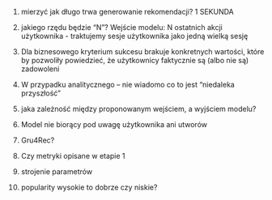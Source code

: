 1. mierzyć jak długo trwa generowanie rekomendacji?
1 SEKUNDA

2. jakiego rzędu będzie “N”?
Wejście modelu: N ostatnich akcji użytkownika - traktujemy sesje użytkownika jako jedną wielką sesję

3. Dla biznesowego kryterium sukcesu brakuje konkretnych wartości, które by pozwoliły powiedzieć, że użytkownicy faktycznie są (albo nie są) zadowoleni

4. W przypadku analitycznego – nie wiadomo co to jest “niedaleka przyszłość”

5. jaka zależność między proponowanym wejściem, a wyjściem modelu?





1. Model nie biorący pod uwagę użytkownika ani utworów
2. Gru4Rec?
3. Czy metryki opisane w etapie 1
4. strojenie parametrów
5. popularity wysokie to dobrze czy niskie?